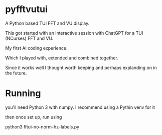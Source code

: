 # pyfftvutui

A Python based TUI FFT and VU display.

This got started with an interactive session with ChatGPT
for a TUI (NCurses) FFT and VU.

My first AI coding experience.

Which I played with, extended and combined together.

Since it works well I thought worth keeping and perhaps explanding on
in the future.


Running
========


you'll need Python 3 with numpy. I recommend using a Pythin venv for it

then once set up, run using

python3 fftui-no-norm-hz-labels.py
